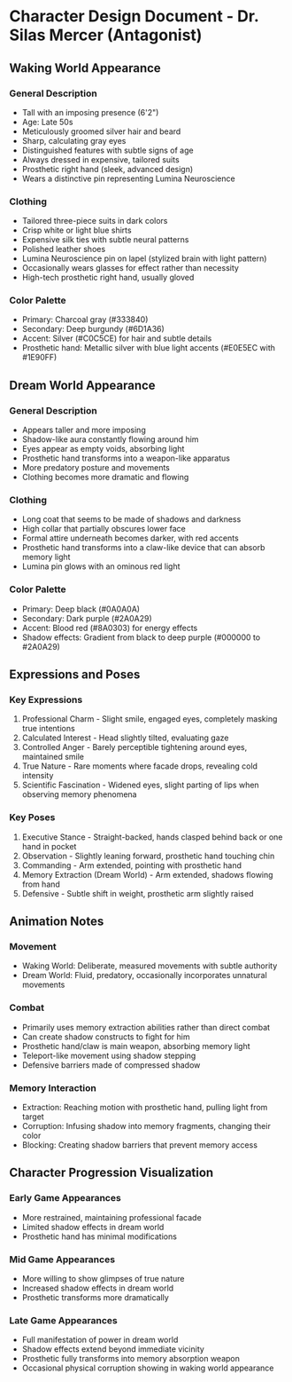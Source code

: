 # Character Design Document - Dr. Silas Mercer (Antagonist)

## Waking World Appearance

### General Description
- Tall with an imposing presence (6'2")
- Age: Late 50s
- Meticulously groomed silver hair and beard
- Sharp, calculating gray eyes
- Distinguished features with subtle signs of age
- Always dressed in expensive, tailored suits
- Prosthetic right hand (sleek, advanced design)
- Wears a distinctive pin representing Lumina Neuroscience

### Clothing
- Tailored three-piece suits in dark colors
- Crisp white or light blue shirts
- Expensive silk ties with subtle neural patterns
- Polished leather shoes
- Lumina Neuroscience pin on lapel (stylized brain with light pattern)
- Occasionally wears glasses for effect rather than necessity
- High-tech prosthetic right hand, usually gloved

### Color Palette
- Primary: Charcoal gray (#333840)
- Secondary: Deep burgundy (#6D1A36)
- Accent: Silver (#C0C5CE) for hair and subtle details
- Prosthetic hand: Metallic silver with blue light accents (#E0E5EC with #1E90FF)

## Dream World Appearance

### General Description
- Appears taller and more imposing
- Shadow-like aura constantly flowing around him
- Eyes appear as empty voids, absorbing light
- Prosthetic hand transforms into a weapon-like apparatus
- More predatory posture and movements
- Clothing becomes more dramatic and flowing

### Clothing
- Long coat that seems to be made of shadows and darkness
- High collar that partially obscures lower face
- Formal attire underneath becomes darker, with red accents
- Prosthetic hand transforms into a claw-like device that can absorb memory light
- Lumina pin glows with an ominous red light

### Color Palette
- Primary: Deep black (#0A0A0A)
- Secondary: Dark purple (#2A0A29)
- Accent: Blood red (#8A0303) for energy effects
- Shadow effects: Gradient from black to deep purple (#000000 to #2A0A29)

## Expressions and Poses

### Key Expressions
1. Professional Charm - Slight smile, engaged eyes, completely masking true intentions
2. Calculated Interest - Head slightly tilted, evaluating gaze
3. Controlled Anger - Barely perceptible tightening around eyes, maintained smile
4. True Nature - Rare moments where facade drops, revealing cold intensity
5. Scientific Fascination - Widened eyes, slight parting of lips when observing memory phenomena

### Key Poses
1. Executive Stance - Straight-backed, hands clasped behind back or one hand in pocket
2. Observation - Slightly leaning forward, prosthetic hand touching chin
3. Commanding - Arm extended, pointing with prosthetic hand
4. Memory Extraction (Dream World) - Arm extended, shadows flowing from hand
5. Defensive - Subtle shift in weight, prosthetic arm slightly raised

## Animation Notes

### Movement
- Waking World: Deliberate, measured movements with subtle authority
- Dream World: Fluid, predatory, occasionally incorporates unnatural movements

### Combat
- Primarily uses memory extraction abilities rather than direct combat
- Can create shadow constructs to fight for him
- Prosthetic hand/claw is main weapon, absorbing memory light
- Teleport-like movement using shadow stepping
- Defensive barriers made of compressed shadow

### Memory Interaction
- Extraction: Reaching motion with prosthetic hand, pulling light from target
- Corruption: Infusing shadow into memory fragments, changing their color
- Blocking: Creating shadow barriers that prevent memory access

## Character Progression Visualization

### Early Game Appearances
- More restrained, maintaining professional facade
- Limited shadow effects in dream world
- Prosthetic hand has minimal modifications

### Mid Game Appearances
- More willing to show glimpses of true nature
- Increased shadow effects in dream world
- Prosthetic transforms more dramatically

### Late Game Appearances
- Full manifestation of power in dream world
- Shadow effects extend beyond immediate vicinity
- Prosthetic fully transforms into memory absorption weapon
- Occasional physical corruption showing in waking world appearance
